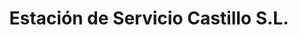 ---
title: "Estación de Servicio Castillo S.L."
url: /gomara/estacion-de-servicio-castillo-s-l/
shop: Autowerkstatt
---